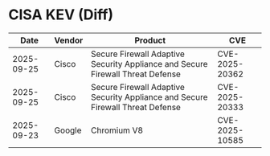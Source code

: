 # CISA KEV (Diff)

| Date | Vendor | Product | CVE |
| ---- | ------ | ------- | --- |
| 2025-09-25 | Cisco | Secure Firewall Adaptive Security Appliance and Secure Firewall Threat Defense | CVE-2025-20362 |
| 2025-09-25 | Cisco | Secure Firewall Adaptive Security Appliance and Secure Firewall Threat Defense | CVE-2025-20333 |
| 2025-09-23 | Google | Chromium V8 | CVE-2025-10585 |
